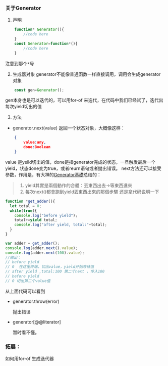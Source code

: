 ### 关于Generator
1. 声明
```javascript
    function* Generator(){
        //code here
    }
    const Generator=function*(){
        //code here
    }
```
注意到那个`*`号

2. 生成器对象
generator不能像普通函数一样直接调用，调用会生成generator对象
```javascript
    const gen=Generator();
```
gen本身也是可以迭代的，可以用for-of 来迭代，在代码中我们已经试了，迭代出每次yield切出的值

3. 方法
* generator.next(value)
返回一个状态对象，大概像这样：
```json
    {
        value:any,
        done:Boolean
    }
```
value 是yeild切出的值，done是指generator完成的状态，一旦触发最后一个yield，状态done变为true，或者reurn语句或者抛出错误。
next方法还可以接受参数，作用是，有大神的[Generator基礎](http://huli.logdown.com/posts/292331-javascript-es6-generator-foundation)总结的：
>1. yield其實是兩個動作的合體：丟東西出去->等東西進來
>2. 每次next()都會跑到yield丟東西出來的那個步驟
还是拿代码说明一下
```javascript
function *get_adder(){
  let total = 0;
  while(true){
    console.log("before yield");
    total+=yield total;
    console.log("after yield, total:"+total);
  }
}

var adder = get_adder();
console.log(adder.next().value);
console.log(adder.next(100).value);
//输出：
// before yield
// 0  在这里终端，切出value，yield开始等待值
// after yield ,total:100 第二个next ，传入100
// before yield
// 0 切出第二个value值
```
从上面代码可以看到
* generator.throw(error)

    抛出错误
* generator[@@literator] 

    暂时看不懂。

### 拓展：
 如何用for-of 生成迭代器